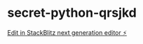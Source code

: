 # secret-python-qrsjkd

[Edit in StackBlitz next generation editor ⚡️](https://stackblitz.com/~/github.com/bcrhbrhcdb/secret-python-qrsjkd)